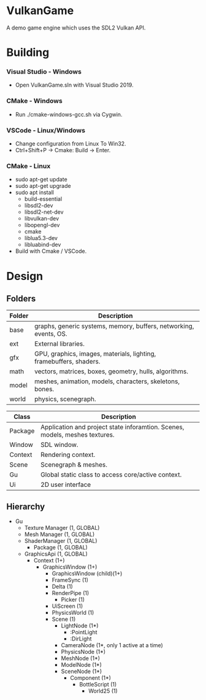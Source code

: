# VulkanGame
A demo game engine which uses the SDL2 Vulkan API.

# Building 
### Visual Studio - Windows
* Open VulkanGame.sln with Visual Studio 2019.
### CMake - Windows
* Run ./cmake-windows-gcc.sh via Cygwin.
### VSCode - Linux/Windows
* Change configuration from Linux To Win32.
* Ctrl+Shift+P -> Cmake: Build -> Enter.
### CMake - Linux
* sudo apt-get update
* sudo apt-get upgrade
* sudo apt install
  * build-essential
  * libsdl2-dev
  * libsdl2-net-dev
  * libvulkan-dev
  * libopengl-dev
  * cmake
  * liblua5.3-dev
  * libluabind-dev
* Build with Cmake / VSCode.

# Design

## Folders

|  Folder | Description|
|---------|----------------------------------------------------------------------------------------------
|  base   | graphs, generic systems, memory, buffers, networking, events, OS.        |
|  ext    | External libraries.           |
|  gfx    | GPU, graphics, images, materials, lighting, framebuffers, shaders.    |
|  math   | vectors, matrices, boxes, geometry, hulls, algorithms.                    |
|  model  | meshes, animation, models, characters, skeletons, bones.                  |
|  world  | physics, scenegraph.                                     |

| Class     | Description                                                                                                                                                                                                                                                                                                                                                                                                                                             |
|-----------|---------------------------------------------------------------------------------------------------------------------------------------------------------------------------------------------------------------------------------------------------------------------------------------------------------------------------------------------------------------------------------------------------------------------------------------------------|
|  Package  | Application and project state inforamtion.  Scenes, models, meshes textures.                    |
|  Window   | SDL window.            |
|  Context  | Rendering context.                  |
|  Scene    | Scenegraph & meshes.          |
|  Gu       | Global static class to access core/active context.         |
|  Ui       | 2D user interface |

## Hierarchy

* Gu
  * Texture Manager (1, GLOBAL)
  * Mesh Manager (1, GLOBAL)
  * ShaderManager (1, GLOBAL)
    * Package (1, GLOBAL)
  * GraphicsApi (1, GLOBAL)
    * Context (1+)
      * GraphicsWindow (1+)
        * GraphicsWindow (child)(1+)
        * FrameSync (1)
        * Delta (1)
        * RenderPipe (1)
          * Picker (1)
        * UiScreen (1)
        * PhysicsWorld (1)
        * Scene (1)
          * LightNode (1*)
            * :PointLight
            * :DirLight
          * CameraNode (1*, only 1 active at a time)
          * PhysicsNode (1*) 
          * MeshNode (1*)
          * ModelNode (1*)
          * SceneNode (1*)
            * Component (1*)
              * BottleScript (1)
                * World25 (1)
